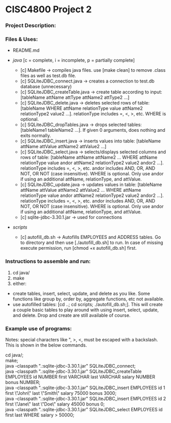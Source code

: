 # CISC4800 Project 2  

### Project Description:  

### Files & Uses:  

- README.md  

- *java* [c = complete, i = incomplete, p = partially complete]
  - [c] Makefile -> compiles java files. use [make clean] to remove .class files as well as test.db file.
  - [c] SQLiteJDBC_connect.java -> creates a connection to test.db database (unnecessary)  
  - [c] SQLiteJDBC_createTable.java -> create table according to input: [tableName attName attType attName2 attType2 ...]  
  - [c] SQLiteJDBC_delete.java -> deletes selected rows of table: [tableName WHERE attName relationType value attName2 relationType2 value2 ...]. relationType includes =, <, >, etc. WHERE is optional.  
  - [c] SQLiteJDBC_dropTables.java -> drops selected tables: [tableName1 tableName2 ...]. If given 0 arguments, does nothing and exits normally.
  - [c] SQLiteJDBC_insert.java  -> inserts values into table: [tableName attName attValue attName2 attValue2 ...]  
  - [c] SQLiteJDBC_select.java -> selects/displays selected columns and rows of table: [tableName attName attName2 ... WHERE attName relationType value andor attName2 relationType2 value2 andor2 ...]. relationType includes =, <, >, etc. andor includes AND, OR, AND NOT, OR NOT (case insensitive). WHERE is optional. Only use andor if using an additional attName, relationType, and attValue.
  - [c] SQLiteJDBC_update.java -> updates values in table: [tableName attName attValue attName2 attValue2 ... WHERE attName relationType value andor attName2 relationType2 value2 andor2 ...]. relationType includes =, <, >, etc. andor includes AND, OR, AND NOT, OR NOT (case insensitive). WHERE is optional. Only use andor if using an additional attName, relationType, and attValue.
  - [c] sqlite-jdbc-3.30.1.jar -> used for connections

- *scripts*
  - [c] autofill_db.sh -> Autofills EMPLOYEES and ADDRESS tables. Go to directory and then use [./autofill_db.sh] to run. In case of missing execute permission, run [chmod +x autofill_db.sh] first.

### Instructions to assemble and run:  
1. cd java/
2. make
3. either:
  - create tables, insert, select, update, and delete as you like. Some functions like group by, order by, aggregate functions, etc not available.  
  - use autofilled tables: [cd ..; cd scripts; ./autofill_db.sh;]. This will create a couple basic tables to play around with using insert, select, update, and delete. Drop and create are still available of course. 


### Example use of programs:
Notes: special characters like ", >, <, must be escaped with a backslash. This is shown in the below commands.

cd java/;  
make;  
java -classpath ".:sqlite-jdbc-3.30.1.jar" SQLiteJDBC_connect;  
java -classpath ".:sqlite-jdbc-3.30.1.jar" SQLiteJDBC_createTable EMPLOYEES id NUMBER first VARCHAR last VARCHAR salary NUMBER bonus NUMBER;  
java -classpath ".:sqlite-jdbc-3.30.1.jar" SQLiteJDBC_insert EMPLOYEES id 1 first \\"John\\" last \\"Smith\\" salary 75000 bonus 3000;  
java -classpath ".:sqlite-jdbc-3.30.1.jar" SQLiteJDBC_insert EMPLOYEES id 2 first \\"Jane\\" last \\"Doe\\" salary 45000 bonus 0;  
java -classpath ".:sqlite-jdbc-3.30.1.jar" SQLiteJDBC_select EMPLOYEES id first last WHERE salary \> 50000;  
